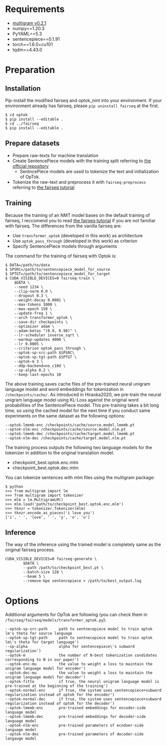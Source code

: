 
# Requirements
- [multigram v0.2.1](https://github.com/tatHi/multigram/releases/tag/v0.2.1)
- numpy==1.20.3
- PyYAML==5.3
- sentencepiece==0.1.91
- torch==1.6.0+cu101
- tqdm==4.43.0

# Preparation
## Installation 
Pip-install the modified fairseq and optok_nmt into your environment.
If your environment already has fairseq, please `pip uninstall fairseq` at the first.

```
$ cd optok
$ pip install --editable .
$ cd ../fairseq
$ pip install --editable .
```

## Prepare datasets
- Prepare raw-texts for machine translation
- Create SentencePiece models with the training split referring to [the official repository](https://github.com/google/sentencepiece)
  - SentncePiece models are used to tokenize the text and initialization of OpTok.
- Tokenize the raw-text and preprocess it with `fairseq-preprocess` referring to [the fairseq tutorial](https://fairseq.readthedocs.io/en/latest/getting_started.html#training-a-new-model)

## Training
Because the training of an NMT model bases on the default training of fairseq, I reccomend you to read [the fairseq tutorial](https://fairseq.readthedocs.io/en/latest/getting_started.html#training-a-new-model) if you are not familiar with fairseq.
The differences from the vanilla fairseq are:
- Use `transformer_optok` (developed in this work) as architecture
- Use `optok_pass_through` (developed in this work) as criterion
- Specify SentencePiece models through arguments

The command for the training of fairseq with Optok is:

```
$ DATA=/path/to/data
$ SPSRC=/path/to/sentencepiece_model_for_source
$ SPTGT=/path/to/sentencepiece_model_for_target
$ CUDA_VISIBLE_DEVICES=0 fairseq-train \
    $DATA \
    --seed 1234 \
    --clip-norm 0.0 \
    --dropout 0.3 \
    --weight-decay 0.0001 \
    --max-tokens 1000 \
    --max-epoch 150 \
    --update-freq 1 \
    --arch transformer_optok \
    --save-dir checkpoints \
    --optimizer adam \
    --adam-betas "(0.9, 0.98)" \
    --lr-scheduler inverse_sqrt \
    --warmup-updates 4000 \
    --lr 0.0005 \
    --criterion optok_pass_through \
    --optok-sp-src-path $SPSRC\
    --optok-sp-tgt-path $SPTGT \
    --optok-m 3 \
    --ddp-backend=no_c10d \
    --sp-alpha 0.2 \
    --keep-last-epochs 10
```

The above training saves cache files of the pre-trained neural unigram language model and word embeddings for tokenization in `/checkpoints/cache/`.
As introduced in Hiraoka2020, we pre-train the neural unigram language model using KL-Loss against the original word probabilities of the SentencePiece model.
This pre-training takes a bit long time, so using the cached model for the next time if you conduct same experiments on the same dataset as the following options:

```
--optok-lmemb-enc /checkpoints/cache/source.model.lmemb.pt 
--optok-nlm-enc /checkpoints/cache/source.model.nlm.pt
--optok-lmemb-dec /checkpoints/cache/target.model.lmemb.pt
--optok-nlm-dec /checkpoints/cache/target.model.nlm.pt
```

The training process outputs the following two language models for the tokenizer in addition to the original translation model.
- checkpoint_best.optok.enc.mlm
- checkpoint_best.optok.dec.mlm

You can tokenize sentences with mlm files using the multigram package:
```
$ python
>>> from multigram import lm
>>> from multigram import tokenizer
>>> mlm = lm.MultigramLM()
>>> mlm.load('path/to/checkpoint_best.optok.enc.mlm')
>>> tknzr = tokenizer.Tokenizer(mlm)
>>> tknzr.encode_as_pieces('i love you')
['i', ' ', 'love', ' ', 'y', 'o', 'u']
```

## Inference
The way of the inference using the trained model is completely same as the original fairseq process.
```
CUDA_VISIBLE_DEVICES=0 fairseq-generate \
        $DATA \
        --path /path/to/checkpoint_best.pt \
        --batch-size 128 \
        --beam 5 \
        --remove-bpe sentencepiece > /path/to/best_output.log
```

# Options
Additional arguments for OpTok are following (you can check them in `/fairseq/fairseq/models/transformer_optok.py`):

```
--optok-sp-src-path     path to sentnecepiece model to train optok lm's theta for source language
--optok-sp-tgt-path     path to sentnecepiece model to train optok lm\'s theta for target language')
--sp-alpha              alpha for sentencepiece\'s subword regularization')
--optok-m               the number of N-best tokenization condidates corresponding to N in our paper')
--optok-enc-mu          the value to weight a loss to maintain the unigram language model for encoder')
--optok-dec-mu          the value to weight a loss to maintain the unigram language model for decoder')
--optok-fitto           if true, the neural unigram language model is pre-trained at the beginning of the training')
--optok-normal-enc      if true, the system uses sentencepiece+subword regularization instead of optok for the encoder')
--optok-normal-dec      if true, the system uses sentencepiece+subword regularization instead of optok for the decoder')
--optok-lmemb-enc       pre-trained embeddings for encoder-side language model
--optok-lmemb-dec       pre-trained embeddings for decoder-side language model
--optok-nlm-enc         pre-trained parameters of ecndoer-side language model
--optok-nlm-dec         pre-trained parameters of decoder-side langauge model
```
